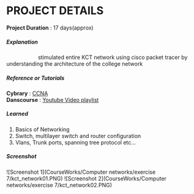 PROJECT DETAILS
===============
**Project Duration** : 17 days(approx)
##### Explanation  
   <p>&nbsp;&nbsp;&nbsp;&nbsp;&nbsp;&nbsp;&nbsp;&nbsp;&nbsp;&nbsp;&nbsp;&nbsp;&nbsp;&nbsp;&nbsp;&nbsp;&nbsp;&nbsp;&nbsp;&nbsp;&nbsp;stimulated entire KCT network using cisco packet tracer by understanding the architecture of the college network</p>

##### Reference or Tutorials
**Cybrary** : [CCNA](https://www.cybrary.it/catalog/course/course/cisco-ccna)   
**Danscourse** : [Youtube Video playlist](https://www.youtube.com/playlist?list=PL33E07ECCA73C0755) 

##### Learned  
1. Basics of Networking
2. Switch, multilayer switch and router configuration
3. Vlans, Trunk ports, spanning tree protocol etc...

##### Screenshot  
![Screenshot 1](CourseWorks/Computer networks/exercise 7/kct_network01.PNG)
![Screenshot 2](CourseWorks/Computer networks/exercise 7/kct_network02.PNG)
